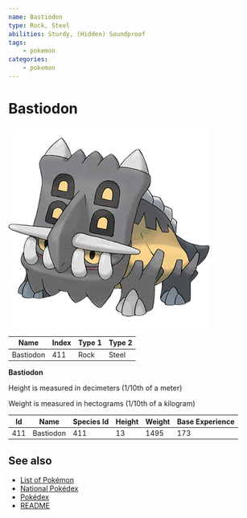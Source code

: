 ```yaml
---
name: Bastiodon
type: Rock, Steel
abilities: Sturdy, (Hidden) Soundproof
tags:
    - pokemon
categories:
    - pokemon
---
```


# Bastiodon


![Bastiodon](images/411.png)

| **Name** | **Index** | **Type 1** | **Type 2** |
|----|----|----|----|
| Bastiodon | 411 | Rock | Steel  |

**Bastiodon** 


Height is measured in decimeters (1/10th of a meter)

Weight is measured in hectograms (1/10th of a kilogram)

| **Id** | **Name** | **Species Id** | **Height** | **Weight** | **Base Experience** |
|--------|----------|----------------|------------|------------|---------------------|
| 411 | Bastiodon | 411 | 13 | 1495 | 173 |


## See also

- [List of Pokémon](../pokemon.md)
- [National Pokédex](../national_pokedex.md)
- [Pokédex](../pokedex.md)
- [README](../README.md)
